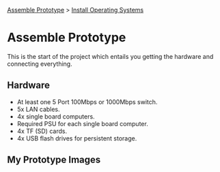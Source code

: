 <a href="https://github.com/coenraadhuman/docker-arm-cluster/blob/master/documentation/1-assemble-prototype.md">Assemble Prototype</a> > <a href="https://github.com/coenraadhuman/docker-arm-cluster/blob/master/documentation/2-install-os.md">Install Operating Systems</a>

# Assemble Prototype
This is the start of the project which entails you getting the hardware and connecting everything.

## Hardware
- At least one 5 Port 100Mbps or 1000Mbps switch.
- 5x LAN cables.
- 4x single board computers. 
- Required PSU for each single board computer.
- 4x TF (SD) cards.
- 4x USB flash drives for persistent storage.

## My Prototype Images
